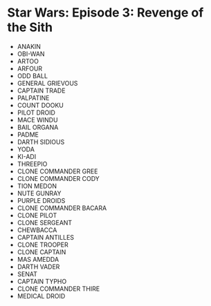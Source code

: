 # Star Wars: Episode 3: Revenge of the Sith

* ANAKIN
* OBI-WAN
* ARTOO
* ARFOUR
* ODD BALL
* GENERAL GRIEVOUS
* CAPTAIN TRADE
* PALPATINE
* COUNT DOOKU
* PILOT DROID
* MACE WINDU
* BAIL ORGANA
* PADME
* DARTH SIDIOUS
* YODA
* KI-ADI
* THREEPIO
* CLONE COMMANDER GREE
* CLONE COMMANDER CODY
* TION MEDON
* NUTE GUNRAY
* PURPLE DROIDS
* CLONE COMMANDER BACARA
* CLONE PILOT
* CLONE SERGEANT
* CHEWBACCA
* CAPTAIN ANTILLES
* CLONE TROOPER
* CLONE CAPTAIN
* MAS AMEDDA
* DARTH VADER
* SENAT
* CAPTAIN TYPHO
* CLONE COMMANDER THIRE
* MEDICAL DROID
